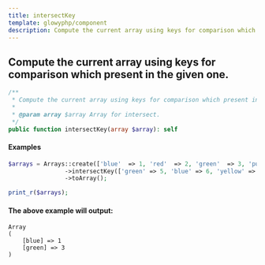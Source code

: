 ```yaml
---
title: intersectKey
template: glowyphp/component
description: Compute the current array using keys for comparison which present in the given one.
---
```


<h2 class="font-normal text-lg">
Compute the current array using keys for comparison which present in the given one.
</h2>

```php
/**
 * Compute the current array using keys for comparison which present in the given one.
 *
 * @param array $array Array for intersect.
 */
public function intersectKey(array $array): self
```

#### Examples

```php
$arrays = Arrays::create(['blue'  => 1, 'red'  => 2, 'green'  => 3, 'purple' => 4])
                ->intersectKey(['green' => 5, 'blue' => 6, 'yellow' => 7, 'cyan' => 8])
                ->toArray();

print_r($arrays);
```

#### The above example will output:

```text
Array
(
    [blue] => 1
    [green] => 3
)
```
